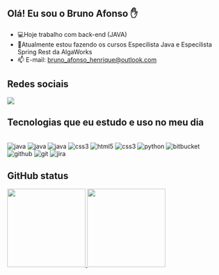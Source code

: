## Olá! Eu sou o Bruno Afonso ✋

- 💻Hoje trabalho com back-end (JAVA)
- 🚀Atualmente estou fazendo os cursos Especilista Java e Especilista Spring Rest da AlgaWorks
- 📫 E-mail: <a href='mailto:bruno_afonso_henrique@outlook.com'>bruno_afonso_henrique@outlook.com</a>

## Redes sociais
<a href="https://www.linkedin.com/in/bruno-afonso-henrique/">
    <img src="https://img.shields.io/badge/linkedin-%230077B5.svg?&style=for-the-badge&logo=linkedin&logoColor=white" />
</a>

## Tecnologias que eu estudo e uso no meu dia

<div style="display: inline_block"><br/>
	<img alt="java" src="https://img.shields.io/badge/Java-ED8B00?style=for-the-badge&logo=java&logoColor=white"/>
	<img alt="java" src="https://img.shields.io/badge/Spring-6DB33F?style=for-the-badge&logo=spring&logoColor=white"/>
	<img alt="java" src="https://img.shields.io/badge/Angular-DD0031?style=for-the-badge&logo=angular&logoColor=white"/>
	<img alt="css3" src="https://img.shields.io/badge/MySQL-00000F?style=for-the-badge&logo=mysql&logoColor=white"/>
	<img alt="html5" src="https://img.shields.io/badge/HTML5-E34F26?style=for-the-badge&logo=html5&logoColor=white"/>
	<img alt="css3" src="https://img.shields.io/badge/CSS-239120?&style=for-the-badge&logo=css3&logoColor=white"/>
	<img alt="python" src="https://img.shields.io/badge/Python-14354C?style=for-the-badge&logo=python&logoColor=white"/>
	<img alt="bitbucket" src="https://img.shields.io/badge/Bitbucket-0747a6?style=for-the-badge&logo=bitbucket&logoColor=white"/>
	<img alt="github" src="https://img.shields.io/badge/GitHub-100000?style=for-the-badge&logo=github&logoColor=white"/>
	<img alt="git" src="https://img.shields.io/badge/GIT-E44C30?style=for-the-badge&logo=git&logoColor=white"/>
	<img alt="jira" src="https://img.shields.io/badge/Jira-0052CC?style=for-the-badge&logo=Jira&logoColor=white"/>
</div>

## GitHub status
<div >
  <a href="https://github.com/BrunoAfonsoHenrique">
  <img height="180em" src="https://github-readme-stats.vercel.app/api?username=BrunoAfonsoHenrique&show_icons=true&theme=dracula&include_all_commits=true&count_private=true"/>
  <img height="180em" src="https://github-readme-stats.vercel.app/api/top-langs/?username=BrunoAfonsoHenrique&layout=compact&langs_count=7&theme=dracula"/>
</div>
